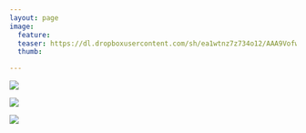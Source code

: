 ```yaml
---
layout: page
image:
  feature:
  teaser: https://dl.dropboxusercontent.com/sh/ea1wtnz7z734o12/AAA9VofwCRLjMCu2Xjk-k5rfa/luontokuvat/kev%C3%A4t/6/DS54706-245px.jpg
  thumb:

---
```


[![](https://dl.dropboxusercontent.com/sh/ea1wtnz7z734o12/AAD4VLXTZMwTuTqYxKtjTNdNa/luontokuvat/kev%C3%A4t/6/DS54703-800px.jpg)](https://dl.dropboxusercontent.com/sh/ea1wtnz7z734o12/AABtwFrS_P5ECfhbcADS92qoa/luontokuvat/kev%C3%A4t/6/DS54703.jpg)

[![](https://dl.dropboxusercontent.com/sh/ea1wtnz7z734o12/AAB8l09SbimG7IfZrFRvbJMma/luontokuvat/kev%C3%A4t/6/DS54706-800px.jpg)](https://dl.dropboxusercontent.com/sh/ea1wtnz7z734o12/AAAIKz47_lvz-JOI-NV6Z7eJa/luontokuvat/kev%C3%A4t/6/DS54706.jpg)

[![](https://dl.dropboxusercontent.com/sh/ea1wtnz7z734o12/AAAQoSLouyi0vBhJpgmDcyPCa/luontokuvat/kev%C3%A4t/6/DS54708-800px.jpg)](https://dl.dropboxusercontent.com/sh/ea1wtnz7z734o12/AADUH9tv72rFDMIUPlX0T3Eoa/luontokuvat/kev%C3%A4t/6/DS54708.jpg)
